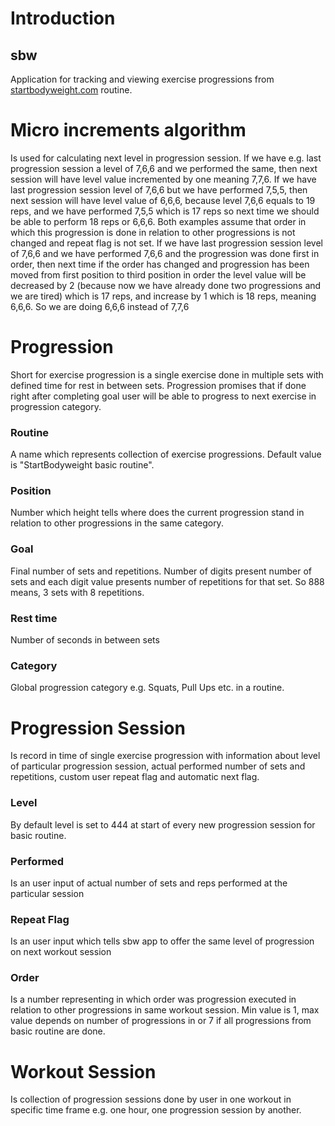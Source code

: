 Introduction
============

## sbw

Application for tracking and viewing exercise progressions from [startbodyweight.com](http://www.startbodyweight.com) routine.


Micro increments algorithm
===========================
Is used for calculating next level in progression session.
If we have e.g. last progression session a level of 7,6,6 and we performed the same, then next session will have level value incremented by one meaning 7,7,6.
If we have last progression session level of 7,6,6 but we have performed 7,5,5, then next session will have level value of 6,6,6, because level 7,6,6 equals to 19 reps, and we have performed 7,5,5 which is 17 reps so next time we should be able to perform 18 reps or 6,6,6.
Both examples assume that order in which this progression is done in relation to other progressions is not changed and repeat flag is not set.
If we have last progression session level of 7,6,6 and we have performed 7,6,6 and the progression was done first in order, then next time if the order has changed and progression has been moved from first position to third position in order the level value will be decreased by 2 (because now we have already done two progressions and we are tired) which is 17 reps, and increase by 1 which is 18 reps, meaning 6,6,6. So we are doing 6,6,6 instead of 7,7,6

Progression
===========
Short for exercise progression is a single exercise done in multiple sets with defined time for rest in between sets. Progression promises that if done right after completing goal user will be able to progress to next exercise in progression category.

### Routine

A name which represents collection of exercise progressions. Default value is "StartBodyweight basic routine".

### Position

Number which height tells where does the current progression stand in relation to other progressions in the same category.

### Goal

Final number of sets and repetitions. Number of digits present number of sets and each digit value presents number of repetitions for that set. So 888 means, 3 sets with 8 repetitions.

### Rest time

Number of seconds in between sets

### Category

Global progression category e.g. Squats, Pull Ups etc. in a routine.


Progression Session
===================
Is record in time of single exercise progression with information about level of particular progression session, actual performed number of sets and repetitions, custom user repeat flag and automatic next flag.

### Level

By default level is set to 444 at start of every new progression session for basic routine.

### Performed

Is an user input of actual number of sets and reps performed at the particular session

### Repeat Flag

Is an user input which tells sbw app to offer the same level of progression on next workout session

### Order

Is a number representing in which order was progression executed in relation to other progressions in same workout session. Min value is 1, max value depends on number of progressions in or 7 if all progressions from basic routine are done.

Workout Session
===============
Is collection of progression sessions done by user in one workout in specific time frame e.g. one hour, one progression session by another.

